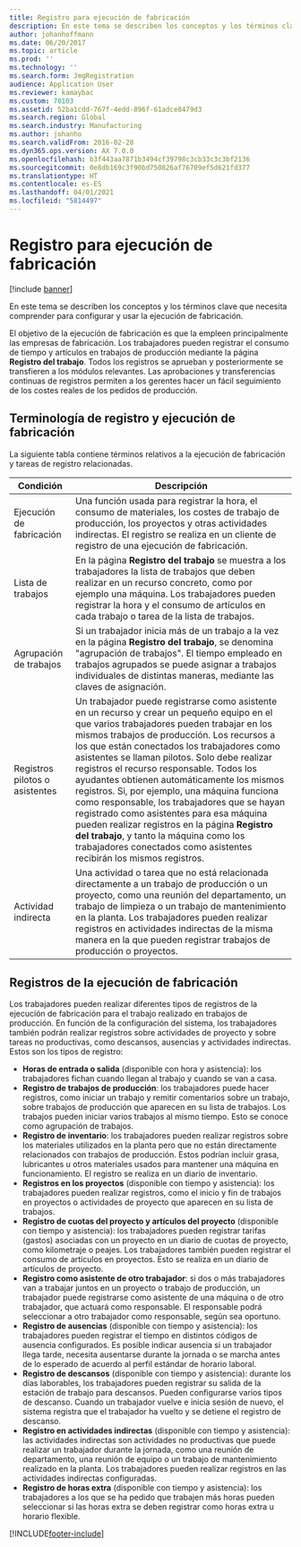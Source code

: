 ```yaml
---
title: Registro para ejecución de fabricación
description: En este tema se describen los conceptos y los términos clave que necesita comprender para configurar y usar la ejecución de fabricación.
author: johanhoffmann
ms.date: 06/20/2017
ms.topic: article
ms.prod: ''
ms.technology: ''
ms.search.form: JmgRegistration
audience: Application User
ms.reviewer: kamaybac
ms.custom: 70103
ms.assetid: 52ba1cdd-767f-4edd-896f-61adce8479d3
ms.search.region: Global
ms.search.industry: Manufacturing
ms.author: johanho
ms.search.validFrom: 2016-02-28
ms.dyn365.ops.version: AX 7.0.0
ms.openlocfilehash: b3f443aa7871b3494cf39798c3cb33c3c3bf2136
ms.sourcegitcommit: 0e8db169c3f90bd750826af76709ef5d621fd377
ms.translationtype: HT
ms.contentlocale: es-ES
ms.lasthandoff: 04/01/2021
ms.locfileid: "5814497"
---
```

# <a name="registration-for-manufacturing-execution"></a>Registro para ejecución de fabricación

[!include [banner](../includes/banner.md)]

En este tema se describen los conceptos y los términos clave que necesita comprender para configurar y usar la ejecución de fabricación. 

El objetivo de la ejecución de fabricación es que la empleen principalmente las empresas de fabricación. Los trabajadores pueden registrar el consumo de tiempo y artículos en trabajos de producción mediante la página **Registro del trabajo**. Todos los registros se aprueban y posteriormente se transfieren a los módulos relevantes. Las aprobaciones y transferencias continuas de registros permiten a los gerentes hacer un fácil seguimiento de los costes reales de los pedidos de producción.

## <a name="manufacturing-execution-and-registration-terminology"></a>Terminología de registro y ejecución de fabricación
La siguiente tabla contiene términos relativos a la ejecución de fabricación y tareas de registro relacionadas.

| Condición                          | Descripción                                                                                                                                                                                                                                                                                                                                                                                                                                                                                                                                                                                           |
|-------------------------------|-------------------------------------------------------------------------------------------------------------------------------------------------------------------------------------------------------------------------------------------------------------------------------------------------------------------------------------------------------------------------------------------------------------------------------------------------------------------------------------------------------------------------------------------------------------------------------------------------------|
| Ejecución de fabricación       | Una función usada para registrar la hora, el consumo de materiales, los costes de trabajo de producción, los proyectos y otras actividades indirectas. El registro se realiza en un cliente de registro de una ejecución de fabricación.                                                                                                                                                                                                                                                                                                                                                                                                   |
| Lista de trabajos                      | En la página **Registro del trabajo** se muestra a los trabajadores la lista de trabajos que deben realizar en un recurso concreto, como por ejemplo una máquina. Los trabajadores pueden registrar la hora y el consumo de artículos en cada trabajo o tarea de la lista de trabajos.                                                                                                                                                                                                                                                                                                                                                                           |
| Agrupación de trabajos                  | Si un trabajador inicia más de un trabajo a la vez en la página **Registro del trabajo**, se denomina "agrupación de trabajos". El tiempo empleado en trabajos agrupados se puede asignar a trabajos individuales de distintas maneras, mediante las claves de asignación.                                                                                                                                                                                                                                                                                                                                                         |
| Registros pilotos o asistentes | Un trabajador puede registrarse como asistente en un recurso y crear un pequeño equipo en el que varios trabajadores pueden trabajar en los mismos trabajos de producción. Los recursos a los que están conectados los trabajadores como asistentes se llaman pilotos. Solo debe realizar registros el recurso responsable. Todos los ayudantes obtienen automáticamente los mismos registros. Si, por ejemplo, una máquina funciona como responsable, los trabajadores que se hayan registrado como asistentes para esa máquina pueden realizar registros en la página **Registro del trabajo**, y tanto la máquina como los trabajadores conectados como asistentes recibirán los mismos registros. |
| Actividad indirecta             | Una actividad o tarea que no está relacionada directamente a un trabajo de producción o un proyecto, como una reunión del departamento, un trabajo de limpieza o un trabajo de mantenimiento en la planta. Los trabajadores pueden realizar registros en actividades indirectas de la misma manera en la que pueden registrar trabajos de producción o proyectos.                                                                                                                                                                                                                                                                                                |

## <a name="registrations-in-manufacturing-execution"></a>Registros de la ejecución de fabricación
Los trabajadores pueden realizar diferentes tipos de registros de la ejecución de fabricación para el trabajo realizado en trabajos de producción. En función de la configuración del sistema, los trabajadores también podrán realizar registros sobre actividades de proyecto y sobre tareas no productivas, como descansos, ausencias y actividades indirectas. Estos son los tipos de registro:

-   **Horas de entrada o salida** (disponible con hora y asistencia): los trabajadores fichan cuando llegan al trabajo y cuando se van a casa.
-   **Registro de trabajos de producción**: los trabajadores puede hacer registros, como iniciar un trabajo y remitir comentarios sobre un trabajo, sobre trabajos de producción que aparecen en su lista de trabajos. Los trabajos pueden iniciar varios trabajos al mismo tiempo. Esto se conoce como agrupación de trabajos.
-   **Registro de inventario**: los trabajadores pueden realizar registros sobre los materiales utilizados en la planta pero que no están directamente relacionados con trabajos de producción. Estos podrían incluir grasa, lubricantes u otros materiales usados para mantener una máquina en funcionamiento. El registro se realiza en un diario de inventario.
-   **Registros en los proyectos** (disponible con tiempo y asistencia): los trabajadores pueden realizar registros, como el inicio y fin de trabajos en proyectos o actividades de proyecto que aparecen en su lista de trabajos.
-   **Registro de cuotas del proyecto y artículos del proyecto** (disponible con tiempo y asistencia): los trabajadores pueden registrar tarifas (gastos) asociadas con un proyecto en un diario de cuotas de proyecto, como kilometraje o peajes. Los trabajadores también pueden registrar el consumo de artículos en proyectos. Esto se realiza en un diario de artículos de proyecto.
-   **Registro como asistente de otro trabajador**: si dos o más trabajadores van a trabajar juntos en un proyecto o trabajo de producción, un trabajador puede registrarse como asistente de una máquina o de otro trabajador, que actuará como responsable. El responsable podrá seleccionar a otro trabajador como responsable, según sea oportuno.
-   **Registro de ausencias** (disponible con tiempo y asistencia): los trabajadores pueden registrar el tiempo en distintos códigos de ausencia configurados. Es posible indicar ausencia si un trabajador llega tarde, necesita ausentarse durante la jornada o se marcha antes de lo esperado de acuerdo al perfil estándar de horario laboral.
-   **Registro de descansos** (disponible con tiempo y asistencia): durante los días laborables, los trabajadores pueden registrar su salida de la estación de trabajo para descansos. Pueden configurarse varios tipos de descanso. Cuando un trabajador vuelve e inicia sesión de nuevo, el sistema registra que el trabajador ha vuelto y se detiene el registro de descanso.
-   **Registro en actividades indirectas** (disponible con tiempo y asistencia): las actividades indirectas son actividades no productivas que puede realizar un trabajador durante la jornada, como una reunión de departamento, una reunión de equipo o un trabajo de mantenimiento realizado en la planta. Los trabajadores pueden realizar registros en las actividades indirectas configuradas.
-   **Registro de horas extra** (disponible con tiempo y asistencia): los trabajadores a los que se ha pedido que trabajen más horas pueden seleccionar si las horas extra se deben registrar como horas extra u horario flexible.






[!INCLUDE[footer-include](../../includes/footer-banner.md)]